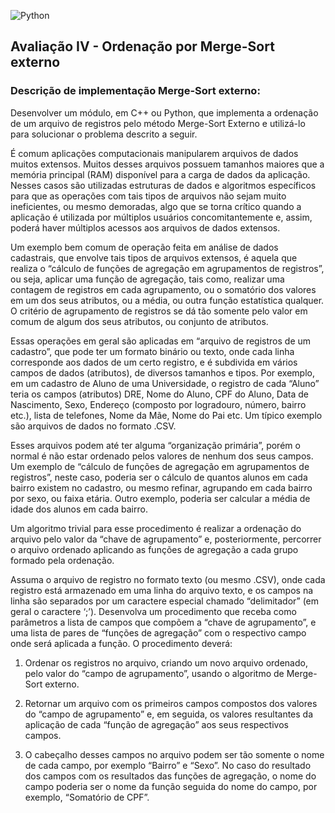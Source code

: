 ![Python](https://img.shields.io/badge/python-3670A0?style=for-the-badge&logo=python&logoColor=ffdd54)

## Avaliação IV - Ordenação por Merge-Sort externo

### Descrição de implementação Merge-Sort externo:

Desenvolver um módulo, em C++ ou Python, que implementa a ordenação de um arquivo de registros pelo método Merge-Sort Externo e utilizá-lo para solucionar o problema descrito a seguir.

É comum aplicações computacionais manipularem arquivos de dados muitos extensos. Muitos desses arquivos possuem tamanhos maiores que a memória principal (RAM) disponível para a carga de dados da aplicação. Nesses casos são utilizadas estruturas de dados e algoritmos específicos para que as operações com tais tipos de arquivos não sejam muito ineficientes, ou mesmo demoradas, algo que se torna crítico quando a aplicação é utilizada por múltiplos usuários concomitantemente e, assim, poderá haver múltiplos acessos aos arquivos de dados extensos.

Um exemplo bem comum de operação feita em análise de dados cadastrais, que envolve tais tipos de arquivos extensos, é aquela que realiza o “cálculo de funções de agregação em agrupamentos de registros”, ou seja, aplicar uma função de agregação, tais como, realizar uma contagem de registros em cada agrupamento, ou o somatório dos valores em um dos seus atributos, ou a média, ou outra função estatística qualquer. O critério de agrupamento de registros se dá tão somente pelo valor em comum de algum dos seus atributos, ou conjunto de atributos.

Essas operações em geral são aplicadas em “arquivo de registros de um cadastro”, que pode ter um formato binário ou texto, onde cada linha corresponde aos dados de um certo registro, e é subdivida em vários campos de dados (atributos), de diversos tamanhos e tipos. Por exemplo, em um cadastro de Aluno de uma Universidade, o registro de cada “Aluno” teria os campos (atributos) DRE, Nome do Aluno, CPF do Aluno, Data de Nascimento, Sexo, Endereço (composto por logradouro, número, bairro etc.), lista de telefones, Nome da Mãe, Nome do Pai etc. Um típico exemplo são arquivos de dados no formato .CSV. 

Esses arquivos podem até ter alguma “organização primária”, porém o normal é não estar ordenado pelos valores de nenhum dos seus campos. Um exemplo de “cálculo de funções de agregação em agrupamentos de registros”, neste caso, poderia ser o cálculo de quantos alunos em cada bairro existem no cadastro, ou mesmo refinar, agrupando em cada bairro por sexo, ou faixa etária. Outro exemplo, poderia ser calcular a média de idade dos alunos em cada bairro.

Um algoritmo trivial para esse procedimento é realizar a ordenação do arquivo pelo valor da “chave de agrupamento” e, posteriormente, percorrer o arquivo ordenado aplicando as funções de agregação a cada grupo formado pela ordenação.

Assuma o arquivo de registro no formato texto (ou mesmo .CSV), onde cada registro está armazenado em uma linha do arquivo texto, e os campos na linha são separados por um caractere especial chamado “delimitador” (em geral o caractere ‘;’). Desenvolva um procedimento que receba como parâmetros a lista de campos que compõem a “chave de agrupamento”, e uma lista de pares de “funções de agregação” com o respectivo campo onde será aplicada a função. O procedimento deverá:

1. Ordenar os registros no arquivo, criando um novo arquivo ordenado, pelo valor do “campo de agrupamento”, usando o algoritmo de Merge-Sort externo.

2. Retornar um arquivo com os primeiros campos compostos dos valores do “campo de agrupamento” e, em seguida, os valores resultantes da aplicação de cada “função de agregação” aos seus respectivos campos. 

3. O cabeçalho desses campos no arquivo podem ser tão somente o nome de cada campo, por exemplo “Bairro” e “Sexo”. No caso do resultado dos campos com os resultados das funções de agregação, o nome do campo poderia ser o nome da função seguida do nome do campo, por exemplo, “Somatório de CPF”.
